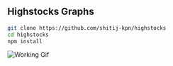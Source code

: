 ## Highstocks Graphs


```bash
git clone https://github.com/shitij-kpn/highstocks
cd highstocks
npm install
```

![Working Gif](https://i.imgur.com/4BSpBYH.gif)
